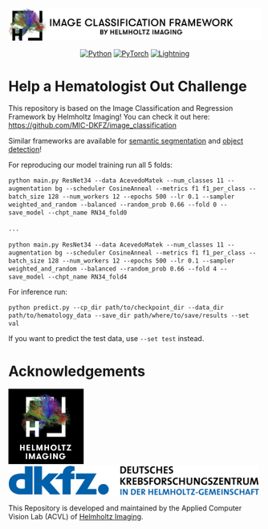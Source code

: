 <div align="center">
<p align="left">
  <img src="imgs/Logos/title.png" >
</p>

<a href="https://www.python.org/"><img alt="Python" src="https://img.shields.io/badge/-Python 3.10-3776AB?&logo=python&logoColor=white"></a>
<a href="https://pytorch.org/get-started/locally/"><img alt="PyTorch" src="https://img.shields.io/badge/-PyTorch 1.12-EE4C2C?logo=pytorch&logoColor=white"></a>
<a href="https://pytorchlightning.ai/"><img alt="Lightning" src="https://img.shields.io/badge/-Pytorch Lightning 1.7-792EE5?logo=pytorchlightning&logoColor=white"></a>
</div>

# Help a Hematologist Out Challenge

This repository is based on the Image Classification and Regression Framework by Helmholtz Imaging! You can check it out here: https://github.com/MIC-DKFZ/image_classification

Similar frameworks are available for [semantic segmentation](https://github.com/MIC-DKFZ/semantic_segmentation) and [object detection](https://github.com/MIC-DKFZ/generalized_yolov5)!

For reproducing our model training run all 5 folds:
```
python main.py ResNet34 --data AcevedoMatek --num_classes 11 --augmentation bg --scheduler CosineAnneal --metrics f1 f1_per_class --batch_size 128 --num_workers 12 --epochs 500 --lr 0.1 --sampler weighted_and_random --balanced --random_prob 0.66 --fold 0 --save_model --chpt_name RN34_fold0

...

python main.py ResNet34 --data AcevedoMatek --num_classes 11 --augmentation bg --scheduler CosineAnneal --metrics f1 f1_per_class --batch_size 128 --num_workers 12 --epochs 500 --lr 0.1 --sampler weighted_and_random --balanced --random_prob 0.66 --fold 4 --save_model --chpt_name RN34_fold4
```
For inference run:
```
python predict.py --cp_dir path/to/checkpoint_dir --data_dir path/to/hematology_data --save_dir path/where/to/save/results --set val
```
If you want to predict the test data, use ```--set test``` instead.



# Acknowledgements

<p align="left">
  <img src="imgs/Logos/HI_Logo.png" width="150"> &nbsp;&nbsp;&nbsp;&nbsp;
  <img src="imgs/Logos/DKFZ_Logo.png" width="500"> 
</p>

This Repository is developed and maintained by the Applied Computer Vision Lab (ACVL)
of [Helmholtz Imaging](https://www.helmholtz-imaging.de/).
